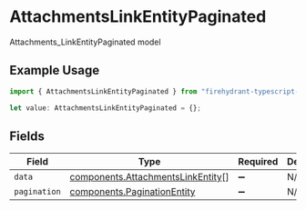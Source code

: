 # AttachmentsLinkEntityPaginated

Attachments_LinkEntityPaginated model

## Example Usage

```typescript
import { AttachmentsLinkEntityPaginated } from "firehydrant-typescript-sdk/models/components";

let value: AttachmentsLinkEntityPaginated = {};
```

## Fields

| Field                                                                                  | Type                                                                                   | Required                                                                               | Description                                                                            |
| -------------------------------------------------------------------------------------- | -------------------------------------------------------------------------------------- | -------------------------------------------------------------------------------------- | -------------------------------------------------------------------------------------- |
| `data`                                                                                 | [components.AttachmentsLinkEntity](../../models/components/attachmentslinkentity.md)[] | :heavy_minus_sign:                                                                     | N/A                                                                                    |
| `pagination`                                                                           | [components.PaginationEntity](../../models/components/paginationentity.md)             | :heavy_minus_sign:                                                                     | N/A                                                                                    |